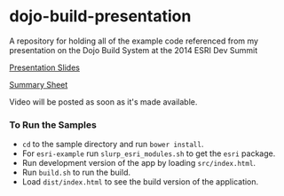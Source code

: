 dojo-build-presentation
=======================

A repository for holding all of the example code referenced from my presentation on the Dojo Build System at the 2014 ESRI Dev Summit

[Presentation Slides](https://docs.google.com/presentation/d/1wOYGBwW5VSAo5M8G-sAVuAFh4gVSxQTC1xsPy9XKJPM/edit?usp=sharing)

[Summary Sheet](https://github.com/stdavis/dojo-build-presentation/blob/master/SUMMARY_SHEET.md)

Video will be posted as soon as it's made available.


### To Run the Samples
- `cd` to the sample directory and run `bower install`.
- For `esri-example` run `slurp_esri_modules.sh` to get the `esri` package.
- Run development version of the app by loading `src/index.html`.
- Run `build.sh` to run the build.
- Load `dist/index.html` to see the build version of the application.